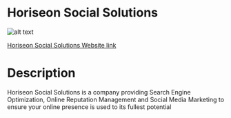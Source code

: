 # Horiseon Social Solutions
![alt text](https://i.imgur.com/uImrGn5.jpg)

<a href="https://mcrouse42.github.io/horieson-bcs/">Horiseon Social Solutions Website link</a>

<h1>Description</h1>
  <p>Horiseon Social Solutions is a company providing Search Engine Optimization, Online Reputation Management and Social Media Marketing to ensure your online presence is used to its fullest potential</p>

